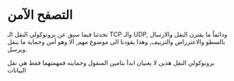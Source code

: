 # التصفح الآمن



تحدثنا فيما سبق عن بروتوكولي النقل الـ TCP والـ UDP, ودائماً ما يقترن النقل والارسال بالسطو والاعترراض والتزييف, وهذا يقودنا الى موضوع مهم, ألا وهو أمن وحماية ما ينقل ويرسل. 

بروتوكولي النقل هذين لا يعنيان ابدأ بتامين المنقول وحمايته فمهمتهما فقط هي نقل البيانات

